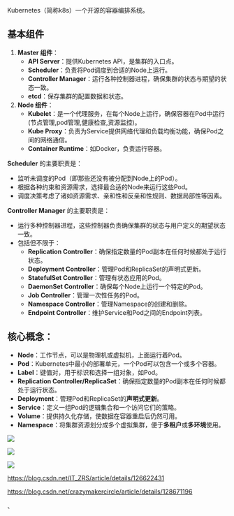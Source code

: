 Kubernetes（简称k8s）一个开源的容器编排系统。

## 基本组件

1. **Master 组件**：
   - **API Server**：提供Kubernetes API，是集群的入口点。
   - **Scheduler**：负责将Pod调度到合适的Node上运行。
   - **Controller Manager**：运行各种控制器进程，确保集群的状态与期望的状态一致。
   - **etcd**：保存集群的配置数据和状态。
2. **Node 组件**：
   - **Kubelet**：是一个代理服务，在每个Node上运行，确保容器在Pod中运行(节点管理,pod管理,健康检查,资源监控)。
   - **Kube Proxy**：负责为Service提供网络代理和负载均衡功能，确保Pod之间的网络通信。
   - **Container Runtime**：如Docker，负责运行容器。




**Scheduler** 的主要职责是：
- 监听未调度的Pod（即那些还没有被分配到Node上的Pod）。
- 根据各种约束和资源需求，选择最合适的Node来运行这些Pod。
- 调度决策考虑了诸如资源需求、亲和性和反亲和性规则、数据局部性等因素。

**Controller Manager** 的主要职责是：

- 运行多种控制器进程，这些控制器负责确保集群的状态与用户定义的期望状态一致。
- 包括但不限于：
  - **Replication Controller**：确保指定数量的Pod副本在任何时候都处于运行状态。
  - **Deployment Controller**：管理Pod和ReplicaSet的声明式更新。
  - **StatefulSet Controller**：管理有状态应用的Pod。
  - **DaemonSet Controller**：确保每个Node上运行一个特定的Pod。
  - **Job Controller**：管理一次性任务的Pod。
  - **Namespace Controller**：管理Namespace的创建和删除。
  - **Endpoint Controller**：维护Service和Pod之间的Endpoint列表。
  
  

## 核心概念：

- **Node**：工作节点，可以是物理机或虚拟机，上面运行着Pod。
- **Pod**：Kubernetes中最小的部署单元，一个Pod可以包含一个或多个容器。
- **Label**：键值对，用于标识和选择一组对象，如Pod。
- **Replication Controller/ReplicaSet**：确保指定数量的Pod副本在任何时候都处于运行状态。
- **Deployment**：管理Pod和ReplicaSet的**声明式更新**。
- **Service**：定义一组Pod的逻辑集合和一个访问它们的策略。
- **Volume**：提供持久化存储，使数据在容器重启后仍然可用。
- **Namespace**：将集群资源划分成多个虚拟集群，便于**多租户**或**多环境**使用。









![](https://developer.qcloudimg.com/http-save/yehe-11033471/77c834f29bfb6c796667288fde6bfb44.png)

![](https://img-blog.csdnimg.cn/2021032417225914.png?x-oss-process=image/watermark,type_ZmFuZ3poZW5naGVpdGk,shadow_10,text_aHR0cHM6Ly9ibG9nLmNzZG4ubmV0L3FxXzQyODI4Mzkx,size_16,color_FFFFFF,t_70)

![](https://i-blog.csdnimg.cn/blog_migrate/297b65c080eb19a5d72246f219497e94.jpeg)







https://blog.csdn.net/IT_ZRS/article/details/126622431

https://blog.csdn.net/crazymakercircle/article/details/128671196



、

